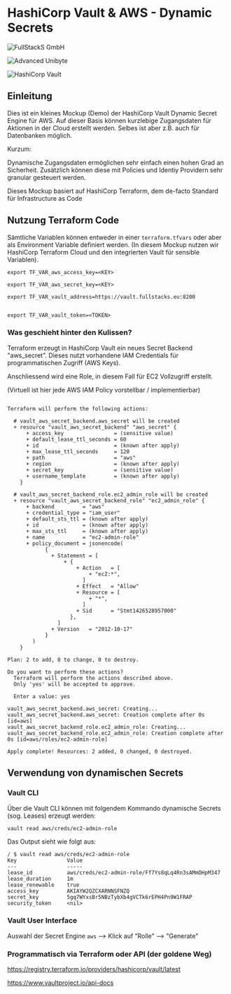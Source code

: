# HashiCorp Vault & AWS - Dynamic Secrets

![FullStackS GmbH](https://static.wixstatic.com/media/09b67c_95629a63c35b44f581d199a824b2e99d~mv2.png/v1/fill/w_494,h_106,al_c,q_85,usm_0.66_1.00_0.01/Logo_final-01-removebg-preview.webp )

![Advanced Unibyte](https://www.au.de/typo3conf/ext/aus_project/Resources/Public/Images/logo.png)


![HashiCorp Vault](https://www.datocms-assets.com/2885/1620159869-brandvaultprimaryattributedcolor.svg )


## Einleitung

Dies ist ein kleines Mockup (Demo) der HashiCorp Vault Dynamic Secret Engine für AWS.
Auf dieser Basis können kurzlebige Zugangsdaten für Aktionen in der Cloud erstellt werden.
Selbes ist aber z.B. auch für Datenbanken möglich. 

Kurzum: 

Dynamische Zugangsdaten ermöglichen sehr einfach einen hohen Grad an Sicherheit. 
Zusätzlich können diese mit Policies und Identiy Providern sehr granular gesteuert werden.


Dieses Mockup basiert auf HashiCorp Terraform, dem de-facto Standard für Infrastructure as Code


## Nutzung Terraform Code

Sämtliche Variablen können entweder in einer `terraform.tfvars` oder aber als Environment Variable definiert werden.
(In diesem Mockup nutzen wir HashiCorp Terraform Cloud und den integrierten Vault für sensible Variablen).

```
export TF_VAR_aws_access_key=<KEY>

export TF_VAR_aws_secret_key=<KEY>

export TF_VAR_vault_address=https://vault.fullstacks.eu:8200


export TF_VAR_vault_token=<TOKEN>

```

### Was geschieht hinter den Kulissen? 

Terraform erzeugt in HashiCorp Vault ein neues Secret Backend "aws_secret".
Dieses nutzt vorhandene IAM Credentials für programmatischen Zugriff (AWS Keys).

Anschliessend wird eine Role, in diesem Fall für EC2 Vollzugriff erstellt.

(Virtuell ist hier jede AWS IAM Policy vorstellbar / implementierbar)

```

Terraform will perform the following actions:

  # vault_aws_secret_backend.aws_secret will be created
  + resource "vault_aws_secret_backend" "aws_secret" {
      + access_key                = (sensitive value)
      + default_lease_ttl_seconds = 60
      + id                        = (known after apply)
      + max_lease_ttl_seconds     = 120
      + path                      = "aws"
      + region                    = (known after apply)
      + secret_key                = (sensitive value)
      + username_template         = (known after apply)
    }

  # vault_aws_secret_backend_role.ec2_admin_role will be created
  + resource "vault_aws_secret_backend_role" "ec2_admin_role" {
      + backend         = "aws"
      + credential_type = "iam_user"
      + default_sts_ttl = (known after apply)
      + id              = (known after apply)
      + max_sts_ttl     = (known after apply)
      + name            = "ec2-admin-role"
      + policy_document = jsonencode(
            {
              + Statement = [
                  + {
                      + Action   = [
                          + "ec2:*",
                        ]
                      + Effect   = "Allow"
                      + Resource = [
                          + "*",
                        ]
                      + Sid      = "Stmt1426528957000"
                    },
                ]
              + Version   = "2012-10-17"
            }
        )
    }

Plan: 2 to add, 0 to change, 0 to destroy.

Do you want to perform these actions?
  Terraform will perform the actions described above.
  Only 'yes' will be accepted to approve.

  Enter a value: yes

vault_aws_secret_backend.aws_secret: Creating...
vault_aws_secret_backend.aws_secret: Creation complete after 0s [id=aws]
vault_aws_secret_backend_role.ec2_admin_role: Creating...
vault_aws_secret_backend_role.ec2_admin_role: Creation complete after 0s [id=aws/roles/ec2-admin-role]

Apply complete! Resources: 2 added, 0 changed, 0 destroyed.

```

## Verwendung von dynamischen Secrets

### Vault CLI

Über die Vault CLI können mit folgendem Kommando dynamische Secrets (sog. Leases) erzeugt werden:

`vault read aws/creds/ec2-admin-role`

Das Output sieht wie folgt aus:

```
/ $ vault read aws/creds/ec2-admin-role
Key                Value
---                -----
lease_id           aws/creds/ec2-admin-role/Ff7Ys8qLq4Rn3sAMmDHpM347
lease_duration     1m
lease_renewable    true
access_key         AKIAYW2QZCXARNNSFNZQ
secret_key         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
security_token     <nil>
```


### Vault User Interface

Auswahl der Secret Engine `aws` --> Klick auf "Rolle" --> "Generate" 


### Programmatisch via Terraform oder API (der goldene Weg)

https://registry.terraform.io/providers/hashicorp/vault/latest

https://www.vaultproject.io/api-docs
